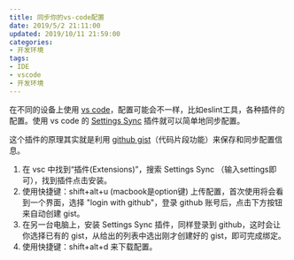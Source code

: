 ```yaml
---
title: 同步你的vs-code配置
date: 2019/5/2 21:11:00
updated: 2019/10/11 21:59:00
categories: 
- 开发环境
tags: 
- IDE
- vscode
- 开发环境
---
```


在不同的设备上使用 [vs code](https://code.visualstudio.com/)，配置可能会不一样，比如eslint工具，各种插件的配置。使用 vs code 的 [Settings Sync](https://marketplace.visualstudio.com/items?itemName=Shan.code-settings-sync) 插件就可以简单地同步配置。

这个插件的原理其实就是利用 [github gist](https://gist.github.com/)（代码片段功能）来保存和同步配置信息。

1. 在 vsc 中找到“插件(Extensions)”，搜索 Settings Sync （输入settings即可），找到插件点击安装。
2. 使用快捷键：shift+alt+u (macbook是option键) 上传配置，首次使用将会看到一个界面，选择 "login with github"，登录 github 账号后，点击下方按钮来自动创建 gist。
3. 在另一台电脑上，安装 Settings Sync 插件，同样登录到 github，这时会让你选择已有的 gist，从给出的列表中选出刚才创建好的 gist，即可完成绑定。
4. 使用快捷键：shift+alt+d 来下载配置。
